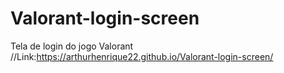 # Valorant-login-screen
Tela de login do jogo Valorant //Link:https://arthurhenrique22.github.io/Valorant-login-screen/
